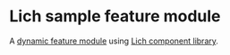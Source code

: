 # Lich sample feature module

A [dynamic feature module](https://developer.android.com/studio/projects/dynamic-delivery) using
[Lich component library](../component).
